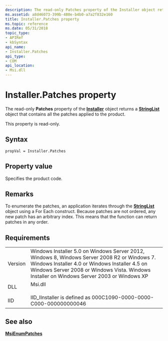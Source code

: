 ```yaml
---
description: The read-only Patches property of the Installer object returns a StringList object that contains all the patches applied to the product.
ms.assetid: a8d46073-399b-480e-b4b0-a7a2f832e160
title: Installer.Patches property
ms.topic: reference
ms.date: 05/31/2018
topic_type: 
- APIRef
- kbSyntax
api_name: 
- Installer.Patches
api_type: 
- COM
api_location: 
- Msi.dll
---
```


# Installer.Patches property

The read-only **Patches** property of the [**Installer**](installer-object.md) object returns a [**StringList**](stringlist-object.md) object that contains all the patches applied to the product.

This property is read-only.

## Syntax


```JScript
propVal = Installer.Patches
```



## Property value

Specifies the product code.

## Remarks

To enumerate the patches, an application iterates through the [**StringList**](stringlist-object.md) object using a For Each construct. Because patches are not ordered, any new patch has an arbitrary index. This means that the function can return patches in any order.

## Requirements



|                    |                                                                                                                                                                                                                                                         |
|--------------------|---------------------------------------------------------------------------------------------------------------------------------------------------------------------------------------------------------------------------------------------------------|
| Version<br/> | Windows Installer 5.0 on Windows Server 2012, Windows 8, Windows Server 2008 R2 or Windows 7. Windows Installer 4.0 or Windows Installer 4.5 on Windows Server 2008 or Windows Vista. Windows Installer on Windows Server 2003 or Windows XP<br/> |
| DLL<br/>     | <dl> <dt>Msi.dll</dt> </dl>                                                                                                                                                                      |
| IID<br/>     | IID\_IInstaller is defined as 000C1090-0000-0000-C000-000000000046<br/>                                                                                                                                                                           |



## See also

<dl> <dt>

[**MsiEnumPatches**](/windows/desktop/api/Msi/nf-msi-msisourcelistaddmediadiska)
</dt> </dl>

 

 




